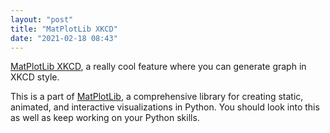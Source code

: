 ```yaml
---
layout: "post"
title: "MatPlotLib XKCD"
date: "2021-02-18 08:43"
---
```

[MatPlotLib XKCD](https://matplotlib.org/stable/api/_as_gen/matplotlib.pyplot.xkcd.html), a really cool feature where you can generate graph in XKCD style.

This is a part of [MatPlotLib](https://matplotlib.org/stable/index.html), a comprehensive library for creating static, animated, and interactive visualizations in Python. You should look into this as well as keep working on your Python skills.